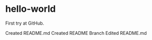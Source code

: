 hello-world
===========

First try at GitHub.

Created README.md
Created README Branch
Edited README.md
